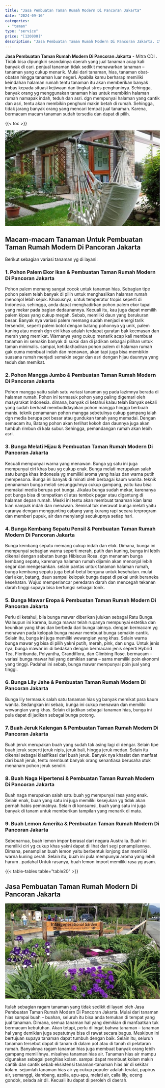 ```yaml
---
title: "Jasa Pembuatan Taman Rumah Modern Di Pancoran Jakarta"
date: "2024-09-16"
categories:
 - "taman"
type: "service"
price: "[120000]"
description: "Jasa Pembuatan Taman Rumah Modern Di Pancoran Jakarta. Itulah sebagian ragam tanaman yang tidak sedikit di layani oleh Jasa Pembuatan Taman Rumah Modern Di Pan..."
---
```


**Jasa Pembuatan Taman Rumah Modern Di Pancoran Jakarta** - Mitra CDI . Tidak bisa dipungkiri seandainya daerah yang jual tanaman acap kali banyak di cari. penjual tanaman tidak sedikit menawarkan tanaman – tanaman yang cukup menarik. Mulai dari tanaman, hias, tanaman obat- obatan hingga tanaman luar negeri. Apabila kamu berharap memiliki keindahan halaman rumah tentu tanaman itu akan memberikan banyak imbas kepada situasi kejiwaan dan tingkat stres penghuninya. Sehingga, banyak orang yg menggunakan tanaman hias untuk membikin halaman rumah namapak indah, teduh dan asri. dgn mempunyai halaman yang cantik dan asri, tentu akan membikin penghuni makin betah di rumah. Sehingga, tidak jarang banyak orang yang mencari tempat jual tanaman. Karena, bermacam macam tanaman sudah tersedia dan dapat di pilih.

{{< toc >}}

![Jasa Pembuatan Taman Rumah Modern Di Pancoran Jakarta](/images/taman/taman650x400-39.jpg)

## Macam-macam Tanaman Untuk Pembuatan Taman Rumah Modern Di Pancoran Jakarta

Berikut sebagian variasi tanaman yg di layani:

### 1\. Pohon Palem Ekor Ikan & Pembuatan Taman Rumah Modern Di Pancoran Jakarta

Pohon palem memang sangat cocok untuk tanaman hias. Sebagian tipe pohon palem telah banyak di pilih untuk menghasilkan halaman rumah menonjol lebih sejuk. Khususnya, untuk temperatur tropis seperti di Indonesia. sehingga, anda dapat menghadirkan pohon palem ekor tupai yang mekar pada bagian dedaunannya. Kecuali itu, kau juga dapat memilih palem kipas yang cukup megah. Sebab, memiliki daun yang berukuran besar. Banyak nya variasi palem memang sudah menjadi energi tarik tersendiri, seperti palem botol dengan batang pohonnya yg unik, palem kuning atau merah dgn ciri khas adalah terdapat guratan bak keemasan dan merah yang memikat. Warnanya yang cukup menarik acap kali membuat tanaman ini semakin banyak di sukai dan di jadikan sebagai pilihan untuk taman minimalis. sampai, ketidakhadiran pohon palem di halaman rumah gak cuma membuat indah dan menawan, akan tapi juga bisa membikin suasana rumah menjadi semakin segar dan asri dengan hijau daunnya yang teduh dan memikat.

### 2\. Pohon Mangga Jumbo & Pembuatan Taman Rumah Modern Di Pancoran Jakarta

Pohon mangga yaitu salah satu variasi tanaman yg pada lazimnya berada di halaman rumah. Pohon ini termasuk pohon yang paling digemari oleh masyarakat Indonesia. dimana, banyak di ketahui kalau telah Banyak sekali yang sudah berhasil membudidayakan pohon mangga hingga berbuah manis. teknik penamanan pohon mangga sebetulnya cukup gampang ialah dgn media berupa pot besar atau gundukan tanah yang memadai. Dengan semacam itu, Batang pohon akan terlihat kokoh dan daunnya juga akan tumbuh rimbun di kala subur. Sehingga, pemandangan rumah akan lebih asri.

### 3\. Bunga Melati Hijau & Pembuatan Taman Rumah Modern Di Pancoran Jakarta

Kecuali mempunyai warna yang menawan. Bunga yg satu ini juga mempunyai ciri khas bau yg cukup enak. Bunga melati merupakan salah satu bunga khas Indonesia yg memiliki aroma yang halus dan warna putih mempesona. Bunga ini banyak di minati oleh berbagai kaum wanita. teknik penanaman bunga melati sesungguhnya cukup gampang, yaitu kau bisa memakai media berupa pot bunga. Jikalau bunga sudah mekar, karenanya pot bunga bisa di tempatkan di atas tembok pagar atau digantung di halaman depan rumah. Meski ini tentu akan membuat tanaman kian lama kian nampak indah dan menawan. Semisal tuk merawat bunga melati yaitu caranya dengan menggunting cabang yang kurang rapi secara terprogram dan memberi pupuk, air dan menyiangi secukupnya setiap hari.

### 4\. Bunga Kembang Sepatu Pensil & Pembuatan Taman Rumah Modern Di Pancoran Jakarta

Bunga kembang sepatu memang cukup indah dan elok. Dimana, bunga ini mempunyai sebagian warna seperti merah, putih dan kuning, bunga ini lebih dikenal dengan sebutan bunga Hibiscus Rosa. dgn menanam bunga kembang sepatu, karenanya halaman rumah dijamin akan menonjol lebih segar dan mengesankan. selain pantas untuk tanaman halaman rumah, bunga kembang sepatu juga betul-betul berguna untuk kesehatan. mulai dari akar, batang, daun sampai kelopak bunga dapat di pakai untk beraneka kesehatan. Wujud memperlancar peredaran darah dan mencegah tekanan darah tinggi supaya bisa berfungsi sebagai tonik.

### 5\. Bunga Mawar Eropa & Pembuatan Taman Rumah Modern Di Pancoran Jakarta

Perlu di ketahui, bila bunga mawar diberikan julukan sebagai Ratu Bunga. Walaupun ini karena, bunga mawar telah rupanya mempunyai estetika dan keunikan yang khas dan berbeda dari bunga lainnya. dengan bermacam yg menawan pada kelopak bunga mawar membuat bunga semakin cantik. Selain itu, bunga ini juga memiliki wewangian yang khas. Selain warna bunga mawar yg bisa di pilih yakni putih, merah, pink, dan ungu. Untuk jenis nya, bunga mawar ini di bedakan dengan bermacam jenis seperti Hybrid Tea, Floribunda, Polyantha, Grandiflora, dan Climbing Rose. bermacam – variasi bunga mawar hal yang demikian sama – sama memiliki poin ekonomi yang tinggi. Padahal ini sebab, bunga mawar mempunyai poin jual yang tinggi.

### 6\. Bunga Lily Jahe & Pembuatan Taman Rumah Modern Di Pancoran Jakarta

Bunga lily termasuk salah satu tanaman hias yg banyak memikat para kaum wanita. Sedangkan ini sebab, bunga ini cukup menawan dan memiliki wewangian yang khas. Selain di jadikan sebagai tanaman hias, bunga ini pula dapat di jadikan sebagai bunga potong.

### 7\. Buah Jeruk Kalengan & Pembuatan Taman Rumah Modern Di Pancoran Jakarta

Buah jeruk merupakan buah yang sudah tak asing lagi di dengar. Selain tipe buah jeruk seperti jeruk nipis, jeruk bali, hingga jeruk medan. Selain itu dikenal sebagai klasifikasi dari buah jeruk. Banyak nya khasiat dan manfaat dari buah jeruk, tentu membuat banyak orang senantiasa berusaha utuk menanam pohon jeruk sendiri.

### 8\. Buah Naga Hipertensi & Pembuatan Taman Rumah Modern Di Pancoran Jakarta

Buah naga merupakan salah satu buah yg mempunyai rasa yang enak. Selain enak, buah yang satu ini juga memiliki kesejukan yg tidak akan pernah habis peminatnya. Selain di konsumsi, buah yang satu ini juga banyak di tanam untuk memberikan tampilan yang menarik di mata.

### 9\. Buah Lemon Amerika & Pembuatan Taman Rumah Modern Di Pancoran Jakarta

Sebenarnua, buah lemon impor berasal dari negara Australia. Buah ini memiliki ciri yg cukup khas yakni dapat di lihat dari segi penampilannya. Dimana, penampilan buah lemon yaitu berbentuk lonjong dan memiliki warna kuning cerah. Selain itu, buah ini pula mempunyai aroma yang lebih harum . padahal Untuk rasanya, buah lemon import memiliki rasa yg asam.

{{< table-tables table="table20" >}}

## Jasa Pembuatan Taman Rumah Modern Di Pancoran Jakarta

![Jasa Pembuatan Taman Rumah Modern Di Pancoran Jakarta](/images/taman/taman650x400-16.jpg)

Itulah sebagian ragam tanaman yang tidak sedikit di layani oleh Jasa Pembuatan Taman Rumah Modern Di Pancoran Jakarta. Mulai dari tanaman hias sampai buah – buahan, seluruh itu bisa anda temukan di tempat yang jual tanaman. Dimana, semua tanaman hal yang demikian di manfaatkan tuk bermacam kebutuhan. Akan tetapi, perlu di ingat bahwa tanaman – tanaman hal yang demikian juga sepatutnya bisa di rawat secara bagus. Meskipun ini bertujuan supaya tanaman dapat tumbuh dengan baik. Selain itu, seluruh tanaman tersebut dapat di tanam di dalam pot atau di tanah di pelataran rumah. Banyaknya ragam tanaman hias juga membuat banyak orang lebih gampang memilihnya. misalnya tanaman hias air. Tanaman hias air mampu digunakan sebagai penghias kolam. sampai dapat membuat kolam makin cantik dan cantik sebab eksistensi tanaman-tanaman hias air di sekitar kolam. sejumlah tanaman hias air yg cukup populer adalah teratai, papirus air, semanggi, kiambang, azolla, apu-apu, melati air, calla lily, eceng gondok, selada air dll. Kecuali itu dapat di peroleh di daerah.
